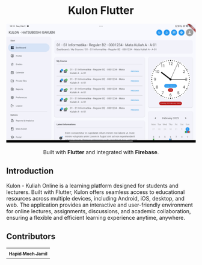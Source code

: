 <h1 align="center">Kulon Flutter</h1>
<p align="center">
    <img width="600" src="./screenshots/Screenshot_2025-02-02-22-15-06-005_com.example.kulon.jpg">
</p>
<p align="center">
  Built with <b>Flutter</b> and integrated with <b>Firebase</b>.
</p>

## Introduction
Kulon - Kuliah Online is a learning platform designed for students and lecturers. Built with Flutter, Kulon offers seamless access to educational resources across multiple devices, including Android, iOS, desktop, and web. The application provides an interactive and user-friendly environment for online lectures, assignments, discussions, and academic collaboration, ensuring a flexible and efficient learning experience anytime, anywhere.

## Contributors
<center>
  <table>
    <tr>
      <td align="center">
        <a href="https://github.com/AdmiralYuuShi">
          <sub><b>Hapid Moch Jamil</b></sub>
        </a>
      </td>
    </tr>
  </table>
</center>
